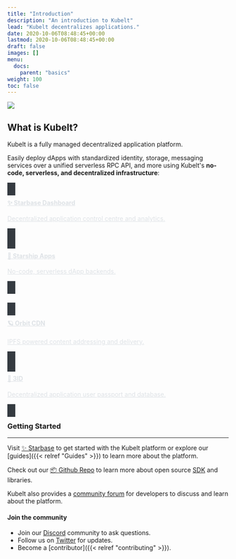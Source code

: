 ```yaml
---
title: "Introduction"
description: "An introduction to Kubelt"
lead: "Kubelt decentralizes applications."
date: 2020-10-06T08:48:45+00:00
lastmod: 2020-10-06T08:48:45+00:00
draft: false
images: []
menu:
  docs:
    parent: "basics"
weight: 100
toc: false
---
```


<img src="/images/kubelt-banner.gif" width="{{ .Width }}" height="{{ .Height }}">

## What is Kubelt?

Kubelt is a fully managed decentralized application platform.

Easily deploy dApps with standardized identity, storage, messaging services over a unified serverless RPC API, and more using Kubelt's **no-code, serverless, and decentralized infrastructure**:

<style>
.card:hover {
  border: 1px solid white;
}
</style>

<div class="container" style="padding: 0px;">
  <div class="row">
    <div class="col col--6">
      <a class="card" href="/docs/guides/database" style="height: 100%;border: none; background-color: #343a40; padding: 0px 18px 12px 18px; color: #dee2e6;">
        <div class="card__body">
          <h4>✨ Starbase Dashboard</h4>
          <p>Decentralized application control centre and analytics.</p>
        </div>
      </a>
    </div>
    <div class="col col--6">
      <a class="card" href="/docs/guides/database" style="height: 100%;border: none; background-color: #343a40; padding: 0px 18px 12px 18px; color: #dee2e6;">
        <div class="card__body">
          <h4>🚀 Starship Apps</h4>
          <p>No-code, serverless dApp backends.</p>
        </div>
      </a>
    </div>
  </div>
  <div class="row" style="margin-top: 32px">
    <div class="col col--6">
      <a class="card" href="/docs/guides/database" style="height: 100%;border: none; background-color: #343a40; padding: 00px 18px 12px 18px; color: #dee2e6;">
        <div class="card__body">
          <h4>🪐 Orbit CDN</h4>
          <p>IPFS powered content addressing and delivery.</p>
        </div>
      </a>
    </div>
    <div class="col col--6">
      <a class="card" href="/docs/guides/database" style="height: 100%;border: none; background-color: #343a40; padding: 0px 18px 12px 18px; color: #dee2e6;">
        <div class="card__body">
          <h4>🪪 3ID</h4>
          <p>Decentralized application user passport and database.</p>
        </div>
      </a>  
    </div>
  </div>
</div>

### Getting Started

---

Visit [✨ Starbase](https://starbase.kubelt.com) to get started with the Kubelt platform or explore our [guides]({{< relref "Guides" >}}) to learn more about the platform.

Check out our [📦 Github Repo](https://github.com/kubelt/kubelt) to learn more about open source [SDK](https://sdk.kubelt.com/) and libraries.

Kubelt also provides a [community forum](https://github.com/kubelt/kubelt/discussions) for  developers to discuss and learn about the platform.


#### Join the community

- Join our [Discord](https://discord.gg/UgwAsJf6C5) community to ask questions.
- Follow us on [Twitter](https://twitter.com/kubeltcms) for updates.
- Become a [contributor]({{< relref "contributing" >}}).
